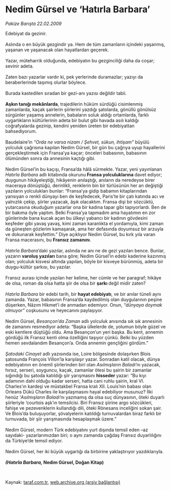 # Nedim Gürsel ve ‘Hatırla Barbara’

*Pakize Barışta 22.02.2009*

<div class="taraf_structure_2col_1zq">
<div class="margen_n">



 <p>Edebiyat da gezinir. <br/><br/>Aslında o en büyük gezgindir ya. Hem de tüm zamanların içindeki yaşanmış, yaşanan ve yaşanacak olan hayatlardan geçerek. <br/><br/>Yazar, müteharrik olduğunda, edebiyatın bu gezginciliği daha da coşar; sevinir adeta. <br/><br/>Zaten bazı yazarlar vardır ki, pek yerlerinde duramazlar; yazıyı da beraberlerinde taşımış olurlar böylece. <br/><br/>Burada kastedilen sıradan bir gezi-anı yazısı değildir tabii. <b><br/><br/>Aşkın tanığı mekânlarda</b>, trajedilerin hüküm sürdüğü cisimlenmiş zamanlarda, kaçak şairlerin şiirlerini yazdığı şatolarda, gönüllü gönülsüz sürgünler yaşamış annelerin, babaların soluk aldığı ortamlarda, farklı uygarlıkların kültürlerinin adeta bir bulut gibi havada asılı kaldığı coğrafyalarda gezinip, kendini yeniden üreten bir edebiyattan bahsediyorum. <br/><br/>Baudelaire’in <i>“Orda ne varsa nizam / Şehvet, sükun, ihtişam”</i> büyülü yolculuk çağrısına kapılan Nedim Gürsel, bir gün bu çağrıya uyup hayallerini gerçekleştirmek için Fransa’ya kaçar; önceleri babasının, babasının ölümünden sonra da annesinin kaçtığı gibi. <br/><br/>Nedim Gürsel’in bu kaçışı, Fransa’da hâlâ sürmekte. Yazar, yeni yayınlanan <i>Hatırla Barbara</i> adlı kitabında okurunu<b> Fransa yolculuklarına </b>davet ediyor; duygunun hikâyeleştiği, hikâyenin anılaştığı, anıların da neredeyse birer maceraya dönüştüğü, derinlikli, renklerin bin bir türlüsünün her an değiştiği yazıların yolculukları bunlar: “Fransa’ya gidip babamın kitaplarından yansıyan o renkli dünyayı ben de keşfedecek, Paris’te bir çatı katında acı ve yalnızlık çekip, şiirler yazacak, âşık olacaktım. Fransa dişi bir sözcüktü, yutarcasına okuduğum yazarlar ona bir kadına tapar gibi tapıyorlardı. Ben de bir bakıma öyle yaptım. Belki Fransa’ya tapmadım ama hayatımın en zor günlerinde bana kucak açan bu ülkeyi yabancı bir kadının gövdesini keşfeder gibi yavaş yavaş, kimi zaman karanlıkta el yordamıyla, kimi zaman da güneşten gözlerim kamaşarak, ama her defasında doyumsuz bir arzuyla ve dokunarak keşfettim.” Diye açıklıyor Nedim Gürsel, bu kırk yıla varan Fransa macerasını, bu <b>Fransız zamanını</b>.<i> <br/><br/>Hatırla Barbara</i>’daki yazılar, aslında ne anı ne de gezi yazıları bence. Bunlar, yazarın<b> varoluş yazıları</b> bana göre; Nedim Gürsel’in edebi kaderine kazınmış olan; yolculuk kisvesi altında yapılan, böyle bir kisveye bürünmüş, adeta bir duygu-kültür şarkısı, bu yazılar. <br/><br/>Fransız aurası içinde yazılan her kelime, her cümle ve her paragraf; hikâye de olsa, roman da olsa hatta şiir de olsa bir <b>şarkı </b>değil midir zaten?<i> <br/><br/>Hatırla Barbara</i> bir edebi tarih, bir <b>hayat edebiyatı</b>, ve bir anılar tüneli aynı zamanda. Yazar, babasının Fransa’da kaydedilmiş olan duygularının peşine düşerken, Nâzım Hikmet’i de anmadan edemiyor. Onun, <i>“dünyaya doymak olmuyor”</i> coşkusunu ve heyecanını paylaşıyor. <br/><br/>Nedim Gürsel, <i>Besançon’da Zaman</i> adlı yolculuk anısında sık sık annesinin de zamanını resmediyor adeta: “Başka ülkelerde de, yolumun böyle güzel ve eski kentlere düştüğü oldu. Ama Besançon’un yeri başka. Bu kent, annemin gördüğü ilk Fransız kenti olma özelliğini taşıyor çünkü. Belki bu yüzden hemen sevdalandım Besançon’a. Onda annemin gençliğini gördüm.”<i> <br/><br/>Şatodaki Cinayet</i> adlı yazısında ise, Loire bölgesinde dolaşırken Blois şatosunda François Villon’la karşılaşır yazar. Sonradan katil olacak, dünya edebiyatının en önemli şiirlerinden biri olan <i>Asılmışların Baladı</i>’nı yazacak, hırsız, serseri, soyguncu, kaçak, zamanlar ötesi bu şairin bir zamanlar sığındığı bu şatoda katıldığı şiir yarışmasını <b>hisseder </b>yazar: “Bu kıyı adamının dahi olduğu kadar serseri, hatta cani ruhlu şairin, kral VI. Charles’ın kardeşi ve müstakbel Fransa kralı XII. Louis’nin babası olan Orleans Dükü Charles ile karşılaşmasını hayal edebiliyor musunuz? İlki henüz ‘<i>Asılmışların Baladı</i>’nı<i> </i>yazmamış da olsa suç dünyasının, öteki duyarlı şiirleriyle ‘courtois aşk’ın temsilcisi. Biri Fransız şiirine argo sözcükleri, fahişe ve pezevenklerin kullandığı dili, öteki Rönesans inceliğini sokan şair. Ve Blois’da buluşuyorlar, şövalyelerin katıldığı turnuvalardan biraz farklı bir turnuvada, bir şiir yarışmasında hesaplaşmak üzere.” <br/><br/>Nedim Gürsel, modern Türk edebiyatını yurt dışında temsil eden –az sayıdaki- yazarlarımızdan biri; o aynı zamanda çağdaş Fransız duyarlılığını da Türkiye’de temsil ediyor. <br/><br/>Nedim Gürsel, her iki büyük uygarlığı da birbirine yaklaştırıyor yazdıklarıyla.<b><i> <br/><br/>(Hatırla Barbara,</i> Nedim Gürsel, Doğan Kitap)</b></p>

<br/>


<div id="taraf_not">
</div>

</div>


</div>

Kaynak: [taraf.com.tr](http://www.taraf.com.tr:80/makale/4142.htm), [web.archive.org (arşiv bağlantısı)](http://web.archive.org/web/20090527144634/http://www.taraf.com.tr:80/makale/4142.htm)
